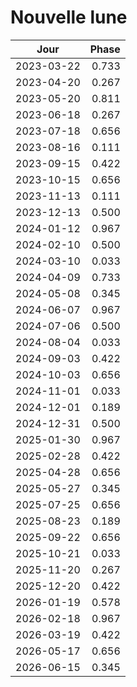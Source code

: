 # Nouvelle lune

Jour       | Phase
-----------|------:
2023-03-22 |  0.733
2023-04-20 |  0.267
2023-05-20 |  0.811
2023-06-18 |  0.267
2023-07-18 |  0.656
2023-08-16 |  0.111
2023-09-15 |  0.422
2023-10-15 |  0.656
2023-11-13 |  0.111
2023-12-13 |  0.500
2024-01-12 |  0.967
2024-02-10 |  0.500
2024-03-10 |  0.033
2024-04-09 |  0.733
2024-05-08 |  0.345
2024-06-07 |  0.967
2024-07-06 |  0.500
2024-08-04 |  0.033
2024-09-03 |  0.422
2024-10-03 |  0.656
2024-11-01 |  0.033
2024-12-01 |  0.189
2024-12-31 |  0.500
2025-01-30 |  0.967
2025-02-28 |  0.422
2025-04-28 |  0.656
2025-05-27 |  0.345
2025-07-25 |  0.656
2025-08-23 |  0.189
2025-09-22 |  0.656
2025-10-21 |  0.033
2025-11-20 |  0.267
2025-12-20 |  0.422
2026-01-19 |  0.578
2026-02-18 |  0.967
2026-03-19 |  0.422
2026-05-17 |  0.656
2026-06-15 |  0.345
